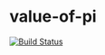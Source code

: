 # value-of-pi
[![Build Status](http://ec2-3-224-65-179.compute-1.amazonaws.com/buildStatus/icon?job=fibonacci)](http://ec2-3-224-65-179.compute-1.amazonaws.com/job/fibonacci/)
